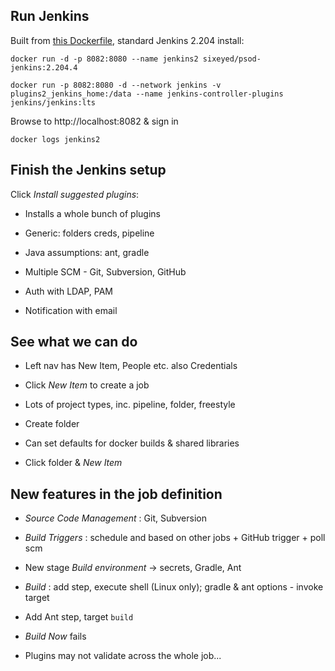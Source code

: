 ## Run Jenkins

Built from [this Dockerfile](../jenkins/core/Dockerfile), standard Jenkins 2.204 install:

```
docker run -d -p 8082:8080 --name jenkins2 sixeyed/psod-jenkins:2.204.4

docker run -p 8082:8080 -d --network jenkins -v plugins2_jenkins_home:/data --name jenkins-controller-plugins jenkins/jenkins:lts
```

Browse to http://localhost:8082 & sign in

```
docker logs jenkins2
```

## Finish the Jenkins setup

Click _Install suggested plugins_:

- Installs a whole bunch of plugins

- Generic: folders creds, pipeline

- Java assumptions: ant, gradle

- Multiple SCM - Git, Subversion, GitHub

- Auth with LDAP, PAM

- Notification with email

## See what we can do

- Left nav has New Item, People etc. also Credentials

- Click _New Item_ to create a job

- Lots of project types, inc. pipeline, folder, freestyle

- Create folder

- Can set defaults for docker builds & shared libraries

- Click folder & _New Item_

## New features in the job definition

- _Source Code Management_ : Git, Subversion

- _Build Triggers_ : schedule and based on other jobs + GitHub trigger + poll scm

- New stage _Build environment_ -> secrets, Gradle, Ant

- _Build_ : add step, execute shell (Linux only); gradle & ant options - invoke target

- Add Ant step, target `build`

- _Build Now_ fails

- Plugins may not validate across the whole job...
